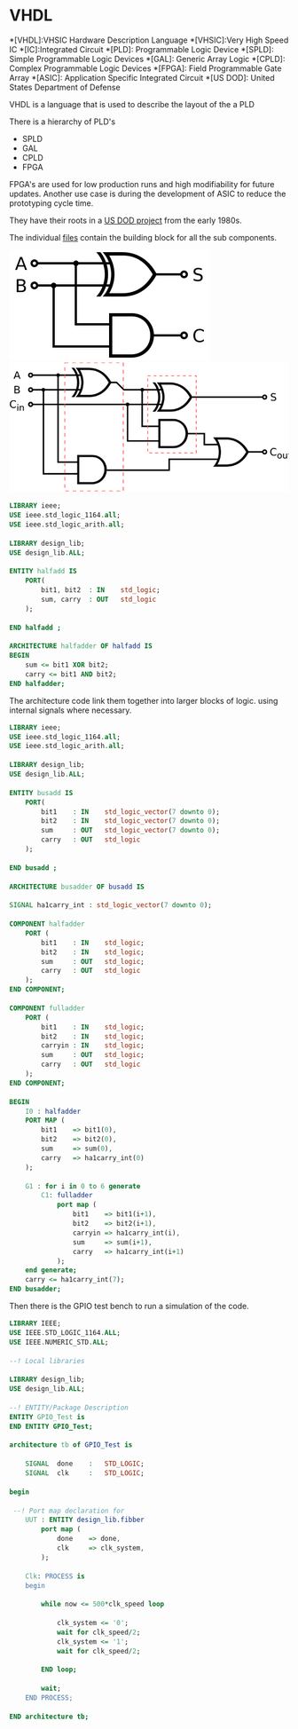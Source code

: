 # VHDL

*[VHDL]:VHSIC Hardware Description Language
*[VHSIC]:Very High Speed IC
*[IC]:Integrated Circuit
*[PLD]: Programmable Logic Device
*[SPLD]: Simple Programmable Logic Devices
*[GAL]: Generic Array Logic
*[CPLD]: Complex Programmable Logic Devices
*[FPGA]: Field Programmable Gate Array
*[ASIC]: Application Specific Integrated Circuit
*[US DOD]: United States Department of Defense

VHDL is a language that is used to describe the layout of the a PLD

There is a hierarchy of PLD's

- SPLD
- GAL
- CPLD
- FPGA

FPGA's are used for low production runs and high modifiability for future updates. Another use case is during the development of ASIC to reduce the prototyping cycle time.

They have their roots in a [US DOD project](https://en.wikipedia.org/wiki/Very_High_Speed_Integrated_Circuit_Program) from the early 1980s.

The individual [files](https://github.com/djh1997/radar-work-experience/tree/main/fibb) contain the building block for all the sub components.

![halfadder](../logic/halfadder.svg)
![fulladder](../logic/adder.svg)
  
```vhdl
LIBRARY ieee;
USE ieee.std_logic_1164.all;
USE ieee.std_logic_arith.all;
  
LIBRARY design_lib;
USE design_lib.ALL;
  
ENTITY halfadd IS
    PORT( 
        bit1, bit2	: IN    std_logic;
        sum, carry	: OUT   std_logic
    );
  
END halfadd ;
  
ARCHITECTURE halfadder OF halfadd IS
BEGIN
	sum <= bit1 XOR bit2;
	carry <= bit1 AND bit2;
END halfadder;
```  
  
The architecture code link them together into larger blocks of logic. using internal signals where necessary.
  
```vhdl
LIBRARY ieee;
USE ieee.std_logic_1164.all;
USE ieee.std_logic_arith.all;
  
LIBRARY design_lib;
USE design_lib.ALL;
  
ENTITY busadd IS
    PORT( 
        bit1    : IN    std_logic_vector(7 downto 0);
        bit2    : IN    std_logic_vector(7 downto 0);
        sum     : OUT   std_logic_vector(7 downto 0);
        carry   : OUT   std_logic
    );
  
END busadd ;
  
ARCHITECTURE busadder OF busadd IS
  
SIGNAL ha1carry_int : std_logic_vector(7 downto 0);
  
COMPONENT halfadder
    PORT (
        bit1    : IN    std_logic;
        bit2    : IN    std_logic;
        sum     : OUT   std_logic;
        carry   : OUT   std_logic
    );
END COMPONENT;
  
COMPONENT fulladder
    PORT (
        bit1    : IN    std_logic;
        bit2    : IN    std_logic;
        carryin : IN    std_logic;
        sum     : OUT   std_logic;
        carry   : OUT   std_logic
    );
END COMPONENT;
  
BEGIN
    I0 : halfadder
    PORT MAP (
        bit1    => bit1(0),
        bit2    => bit2(0),
        sum     => sum(0),
        carry   => ha1carry_int(0)
    );
  
    G1 : for i in 0 to 6 generate
        C1: fulladder
            port map (
                bit1    => bit1(i+1),
                bit2    => bit2(i+1),
                carryin => ha1carry_int(i),
                sum     => sum(i+1),
                carry   => ha1carry_int(i+1)
            );
    end generate;
    carry <= ha1carry_int(7);
END busadder;
```  
  
Then there is the GPIO test bench to run a simulation of the code.
  
```vhdl
LIBRARY IEEE;
USE IEEE.STD_LOGIC_1164.ALL;
USE IEEE.NUMERIC_STD.ALL;
  
--! Local libraries
  
LIBRARY design_lib;
USE design_lib.ALL;
  
--! ENTITY/Package Description
ENTITY GPIO_Test is
END ENTITY GPIO_Test;
  
architecture tb of GPIO_Test is
  
	SIGNAL	done	:	STD_LOGIC;
	SIGNAL	clk		:	STD_LOGIC;
  
begin
  
 --! Port map declaration for
	UUT : ENTITY design_lib.fibber
		port map (
			done	=> done,
			clk		=> clk_system,
		);
  
    Clk: PROCESS is
    begin
  
        while now <= 500*clk_speed loop
  
            clk_system <= '0';
            wait for clk_speed/2;
            clk_system <= '1';
            wait for clk_speed/2;
  
        END loop;
  
        wait;
    END PROCESS;
  
END architecture tb;
```  
  